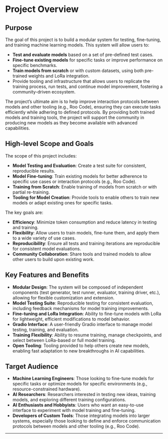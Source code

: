 # Project Overview

## Purpose

The goal of this project is to build a modular system for testing, fine-tuning, and training machine learning models. This system will allow users to:
- **Test and evaluate models** based on a set of pre-defined test cases.
- **Fine-tune existing models** for specific tasks or improve performance on specific benchmarks.
- **Train models from scratch** or with custom datasets, using both pre-trained weights and LoRa integration.
- Provide tooling and infrastructure that allows users to replicate the training process, run tests, and continue model improvement, fostering a community-driven ecosystem.

The project’s ultimate aim is to help improve interaction protocols between models and other tooling (e.g., Roo Code), ensuring they can execute tasks efficiently while adhering to defined protocols. By providing both trained models and training tools, the project will support the community in producing new models as they become available with advanced capabilities.

## High-level Scope and Goals

The scope of this project includes:
- **Model Testing and Evaluation**: Create a test suite for consistent, reproducible results.
- **Model Fine-tuning**: Train existing models for better adherence to specific use cases or interaction protocols (e.g., Roo Code).
- **Training from Scratch**: Enable training of models from scratch or with partial re-training.
- **Tooling for Model Creation**: Provide tools to enable others to train new models or adapt existing ones for specific tasks.

The key goals are:
- **Efficiency**: Minimize token consumption and reduce latency in testing and training.
- **Flexibility**: Allow users to train models, fine-tune them, and apply them to a wide variety of use cases.
- **Reproducibility**: Ensure all tests and training iterations are reproducible for consistent model evaluations.
- **Community Collaboration**: Share tools and trained models to allow other users to build upon existing work.

## Key Features and Benefits

- **Modular Design**: The system will be composed of independent components (test generator, test runner, evaluator, training driver, etc.), allowing for flexible customization and extension.
- **Model Testing Suite**: Reproducible testing for consistent evaluation, including feedback mechanisms for model training improvements.
- **Fine-tuning and LoRa Integration**: Ability to fine-tune models with LoRa for lightweight, efficient modifications to model behavior.
- **Gradio Interface**: A user-friendly Gradio interface to manage model testing, training, and evaluation.
- **Training Flexibility**: Ability to resume training, manage checkpoints, and select between LoRa-based or full model training.
- **Open Tooling**: Tooling provided to help others create new models, enabling fast adaptation to new breakthroughs in AI capabilities.

## Target Audience

- **Machine Learning Engineers**: Those looking to fine-tune models for specific tasks or optimize models for specific environments (e.g., resource-constrained hardware).
- **AI Researchers**: Researchers interested in testing new ideas, training models, and exploring different training configurations.
- **AI Enthusiasts and Hobbyists**: Users who want an easy-to-use interface to experiment with model training and fine-tuning.
- **Developers of Custom Tools**: Those integrating models into larger systems, especially those looking to define and enforce communication protocols between models and other tooling (e.g., Roo Code).

---

